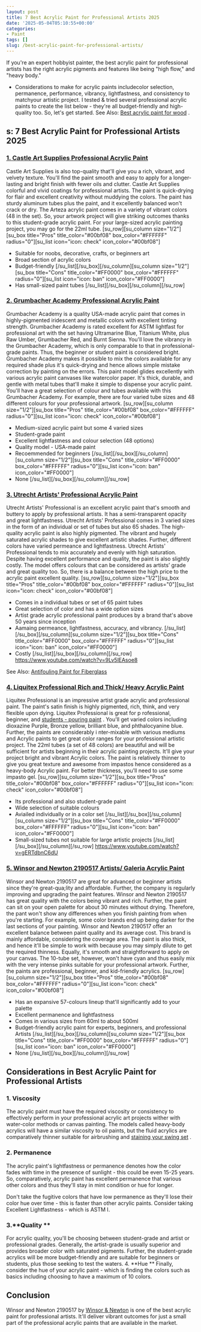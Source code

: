 ```yaml
---
layout: post
title: 7 Best Acrylic Paint for Professional Artists 2025
date: '2025-05-04T05:10:55+00:00'
categories:
- Paint
tags: []
slug: /best-acrylic-paint-for-professional-artists/
---
```


If you're an expert hobbyist painter, the best acrylic paint for professional artists has the right acrylic pigments and features like being "high flow," and "heavy body."
- Considerations to make for acrylic paints includecolor selection, permanence, performance, vibrancy, lightfastness, and consistency to matchyour artistic project.
I tested & tried several professional acrylic paints to create the list below - they're all budget-friendly and high-quality too. So, let's get started. See Also:
[Best acrylic paint for wood](https://pestpolicy.com/best-acrylic-paint-for-wood/)
.
## s: 7 Best Acrylic Paint for Professional Artists 2025
### [1. Castle Art Supplies Professional Acrylic Paint](https://www.amazon.com/dp/B06ZYSFWNN/?tag=p-policy-20)
Castle Art Supplies is also top-quality that'll give you a rich,
vibrant, and velvety texture. You'll find the paint smooth and easy to apply for a longer-lasting and bright finish with fewer oils and clutter.
[](https://www.amazon.com/dp/B06ZYSFWNN/?tag=p-policy-20)
[](https://www.amazon.com/dp/B00004THXG/?tag=p-policy-20)
[](https://www.amazon.com/dp/B075Y87RBX/?tag=p-policy-20)
[](https://www.amazon.com/dp/B008UG7NSS/?tag=p-policy-20)
[](https://www.amazon.com/dp/B00YSK2MVI/?tag=p-policy-20)
[](https://www.amazon.com/dp/B07QC4KGFT/?tag=p-policy-20)
[](https://www.amazon.com/dp/B00MDVLOBS/?tag=p-policy-20)
[](https://www.amazon.com/dp/B00MV8MWEQ/?tag=p-policy-20)
Castle Art Supplies colorful and vivid coatings for professional artists. The paint is
quick-drying for flair and excellent creativity without muddying the colors.
The paint has sturdy aluminum tubes
plus the paint, and it excellently balanced won't crack or dry. The Arteza acrylic paint comes in a variety of vibrant colors (48 in the set).
So, your artwork project will give striking outcomes thanks to this student-grade acrylic paint. For your large-sized acrylic painting project, you may go for the 22ml tube.
[su_row][su_column size="1/2"][su_box title="Pros" title_color="#00bf08" box_color="#FFFFFF" radius="0"][su_list icon="icon: check" icon_color="#00bf08"]
- Suitable for noobs, decorative, crafts, or beginners art
- Broad section of acrylic colors
- Budget-friendly
[/su_list][/su_box][/su_column][su_column size="1/2"][su_box title="Cons" title_color="#FF0000" box_color="#FFFFFF" radius="0"][su_list icon="icon: ban" icon_color="#FF0000"]
- Has small-sized paint tubes
[/su_list][/su_box][/su_column][/su_row]
### [2. Grumbacher Academy Professional Acrylic Paint](https://www.amazon.com/dp/B001E0HL66/?tag=p-policy-20)
Grumbacher Academy is a quality
USA-made acrylic paint that comes in highly-pigmented iridescent and metallic colors with excellent tinting strength.
[](https://www.amazon.com/dp/B001E0HL66/?tag=p-policy-20)
[](https://www.amazon.com/dp/B06ZYSFWNN/?tag=p-policy-20)
[](https://www.amazon.com/dp/B00004THXG/?tag=p-policy-20)
[](https://www.amazon.com/dp/B075Y87RBX/?tag=p-policy-20)
[](https://www.amazon.com/dp/B008UG7NSS/?tag=p-policy-20)
[](https://www.amazon.com/dp/B00YSK2MVI/?tag=p-policy-20)
[](https://www.amazon.com/dp/B07QC4KGFT/?tag=p-policy-20)
[](https://www.amazon.com/dp/B00MDVLOBS/?tag=p-policy-20)
[](https://www.amazon.com/dp/B00MV8MWEQ/?tag=p-policy-20)
Grumbacher Academy is rated excellent for
ASTM lightfast for
professional art
with the set having Ultramarine Blue, Titanium White, plus Raw Umber, Grumbacher Red, and Burnt Sienna.
You'll love the vibrancy in the Grumbacher Academy, which is only comparable to that in professional-grade paints. Thus, the beginner or student paint is considered bright.
Grumbacher Academy makes it possible to mix the colors available for any required shade plus it's quick-drying and hence allows simple mistake correction by painting on the errors.
This paint model glides excellently with various acrylic paint canvases like watercolor paper. It's thick, durable, and gentle with metal tubes that'll make it simple to dispense your acrylic paint.
You'll have a great selection of colour and tubes available with this Grumbacher Academy. For example, there are four varied tube sizes and 48 different colours for your professional artwork.
[su_row][su_column size="1/2"][su_box title="Pros" title_color="#00bf08" box_color="#FFFFFF" radius="0"][su_list icon="icon: check" icon_color="#00bf08"]
- Medium-sized acrylic paint but some 4 varied sizes
- Student-grade paint
- Excellent lightfastness and colour selection (48 options)
- Quality model - USA-made paint
- Recoemmended for beginners
[/su_list][/su_box][/su_column][su_column size="1/2"][su_box title="Cons" title_color="#FF0000" box_color="#FFFFFF" radius="0"][su_list icon="icon: ban" icon_color="#FF0000"]
- None
[/su_list][/su_box][/su_column][/su_row]
### [3. Utrecht Artists' Professional Acrylic Paint](https://www.amazon.com/dp/B008UG7NSS/?tag=p-policy-20)
Utrecht Artists' Professional is an excellent acrylic paint that's smooth and buttery to apply by professional artists. It has a semi-transparent opacity and great lightfastness.
[](https://www.amazon.com/dp/B008UG7NSS/?tag=p-policy-20)
Utrecht Artists' Professional comes in 3 varied sizes in the form of an individual or set of tubes but also 65 shades. The high-quality acrylic paint is also highly pigmented.
The vibrant and hugely saturated acrylic shades to give excellent artistic shades. Further, different colors have varied permeance and lightfastness.
Utrecht Artists' Professional tends to mix accurately and evenly with high saturation. Despite having excellent performance and quality, the paint is also slightly costly.
The model offers colours that can be considered as artists’ grade and great quality too. So, there is a balance between the high price to the acrylic paint excellent quality.
[su_row][su_column size="1/2"][su_box title="Pros" title_color="#00bf08" box_color="#FFFFFF" radius="0"][su_list icon="icon: check" icon_color="#00bf08"]
- Comes in a individual tubes or set of 65 paint tubes
- Great selection of color and has a wide option sizes
- Artist grade acrylic professional paint produces by a brand that's above 50 years since inception
- Aamaing permeance, lightfastness, accuracy, and vibrancy.
[/su_list][/su_box][/su_column][su_column size="1/2"][su_box title="Cons" title_color="#FF0000" box_color="#FFFFFF" radius="0"][su_list icon="icon: ban" icon_color="#FF0000"]
- Costly
[/su_list][/su_box][/su_column][/su_row]
https://www.youtube.com/watch?v=9Lv5lEAsoe8

See Also:
[Antifouling Paint for Fiberglass](https://pestpolicy.com/best-antifouling-paint-for-fiberglass/)
### [4. Liquitex Professional Rich and Thick/ Heavy Acrylic Paint](https://www.amazon.com/dp/B075Y87RBX/?tag=p-policy-20)
Liquitex Professional is an impressive artist grade acrylic and professional paint. The paint's
satin finish is highly pigmented, rich, think, and very flexible upon dying.
[](https://www.amazon.com/dp/B075Y87RBX/?tag=p-policy-20)
Liquitex Professional is great for p
rofessional, beginner, and
[students - pouring paint](https://pestpolicy.com/best-acrylic-paint-for-pouring/)
. You'll get varied colors including
dioxazine Purple, Bronze yellow, brilliant blue, and phthalocyanine blue.
Further, the paints are considerably i
nter-mixable with various
mediums and Acrylic paints to get great color ranges for your professional artistic project.
The 22ml tubes (a set of 48 colors) are beautiful and will be sufficient for artists beginning in their acrylic painting projects. It'll give your project bright and vibrant
Acrylic
colors.
The paint is relatively thinner to give you great texture and awesome from impastos hence considered as a heavy-body
Acrylic
paint. For better thickness, you'll need to use some impasto gel.
[su_row][su_column size="1/2"][su_box title="Pros" title_color="#00bf08" box_color="#FFFFFF" radius="0"][su_list icon="icon: check" icon_color="#00bf08"]
- Its professional and also student-grade paint
- Wide selection of suitable colours
- Aviailed individually or in a color set
[/su_list][/su_box][/su_column][su_column size="1/2"][su_box title="Cons" title_color="#FF0000" box_color="#FFFFFF" radius="0"][su_list icon="icon: ban" icon_color="#FF0000"]
- Small-sized tubes not suitable for large artistic projects
[/su_list][/su_box][/su_column][/su_row]
https://www.youtube.com/watch?v=gERTdbnC6dU
### [5. Winsor and Newton 2190517 Artists/ Galeria Acrylic Paint](https://www.amazon.com/dp/B00004THXG/?tag=p-policy-20)
Winsor and Newton 2190517 are great for advanced or beginner artists since they're great-qua;lity and affordable. Further, the company is regularly improving and upgrading the paint features.
[](https://www.amazon.com/dp/B00004THXG/?tag=p-policy-20)
[](https://www.amazon.com/dp/B075Y87RBX/?tag=p-policy-20)
[](https://www.amazon.com/dp/B008UG7NSS/?tag=p-policy-20)
[](https://www.amazon.com/dp/B00YSK2MVI/?tag=p-policy-20)
[](https://www.amazon.com/dp/B07QC4KGFT/?tag=p-policy-20)
[](https://www.amazon.com/dp/B00MDVLOBS/?tag=p-policy-20)
[](https://www.amazon.com/dp/B00MV8MWEQ/?tag=p-policy-20)
Winsor and Newton 2190517 has great quality with the colors being vibrant and rich. Further, the paint can sit on your open palette for about 30 minutes without drying.
Therefore, the pant won't show any differences when you finish painting from when you're starting. For example, some color brands end up being darker for the last sections of your painting.
Winsor and Newton 2190517 offer an excellent balance between paint quality and its average cost. This brand is mainly affordable, considering the coverage area.
The paint is also thick, and hence it'll be simple to work with because you may simply dilute to get the required thinness. Equally, it's smooth and straightforward to apply on your canvas.
The 10-tube set, however, won't have cyan and thus easily mix with the very intense pinks suitable for your professional artwork. Further, the paints are professional, beginner, and kid-friendly acrylics.
[su_row][su_column size="1/2"][su_box title="Pros" title_color="#00bf08" box_color="#FFFFFF" radius="0"][su_list icon="icon: check" icon_color="#00bf08"]
- Has an expansive 57-colours lineup that'll significantly add to your palette
- Excellent permanence and lightfastness
- Comes in various sizes from 60ml to about 500ml
- Budget-friendly acrylic paint for experts, beginners, and professional Artists
[/su_list][/su_box][/su_column][su_column size="1/2"][su_box title="Cons" title_color="#FF0000" box_color="#FFFFFF" radius="0"][su_list icon="icon: ban" icon_color="#FF0000"]
- None
[/su_list][/su_box][/su_column][/su_row]
## Considerations in Best Acrylic Paint for Professional Artists
### 1. Viscosity
The acrylic paint must have the required viscosity or consistency to effectively perform in your professional acrylic art projects wither with water-color methods or canvas painting.
The models called heavy-body acrylics will have a similar viscosity to oil paints, but the fluid acrylics are comparatively thinner suitable for airbrushing and
[staining your swing set](https://pestpolicy.com/best-stain-for-swing-set/)
.
### 2. Permanence
The acrylic paint's lightfastness or permanence denotes how the color fades with time in the presence of sunlight - this could be even 15-25 years.
So, comparatively, acrylic paint has excellent permanence that
various other colors and thus they'll stay in mint condition or hue for longer.

Don't take the fugitive colors that have low permanence as they'll lose their color hue over time - this is faster than other acrylic paints. Consider taking Excellent Lightfastness - which is ASTM I.
### 3.**Quality **
For acrylic quality, you'll be choosing between student-grade and artist or professional grades. Generally, the artist-grade is usually superior and provides broader color with saturated pigments.
Further, the student-grade acrylics will be more budget-friendly and are suitable for beginners or students, plus those seeking to test the waters.
4.
**Hue **
Finally, consider the hue of your acrylic paint - which is finding the colors such as basics including choosing to have a maximum of 10 colors.
## Conclusion
Winsor and Newton 2190517 by
[Winsor & Newton](https://pestpolicy.com/)
is one of the best acrylic paint for professional artists.
It'll deliver vibrant outcomes for just a small part of the professional acrylic paints that are available in the market.
